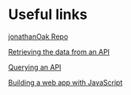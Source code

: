 # Useful links

[jonathanOak Repo](https://github.com/jonathanOak)

[Retrieving the data from an API](https://www.taniarascia.com/how-to-connect-to-an-api-with-javascript/)

[Querying an API](https://prismic.io/docs/javascript/query-the-api/how-to-query-the-api)

[Building a web app with JavaScript](https://skillcrush.com/blog/projects-you-can-do-with-javascript/)
